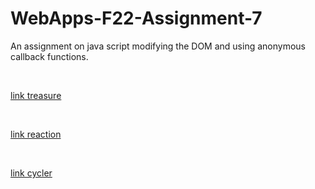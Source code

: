 # WebApps-F22-Assignment-7
An assignment on java script modifying the DOM and using anonymous callback functions.

<br>

 [link treasure](https://44-563-web-apps-f22.github.io/44563-webapps-assignment-7-hemadurgakirankadali/treasure.html)

<br>

[link reaction](https://44-563-web-apps-f22.github.io/44563-webapps-assignment-7-hemadurgakirankadali/reaction.html)

<br>

[link cycler](https://44-563-web-apps-f22.github.io/44563-webapps-assignment-7-hemadurgakirankadali/cycler.html)
